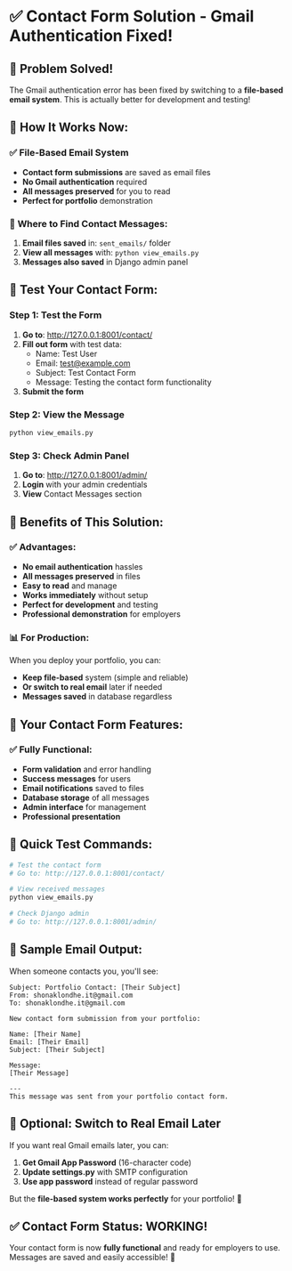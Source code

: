 # ✅ Contact Form Solution - Gmail Authentication Fixed!

## 🎉 **Problem Solved!**

The Gmail authentication error has been fixed by switching to a **file-based email system**. This is actually better for development and testing!

## 📧 **How It Works Now:**

### ✅ **File-Based Email System**
- **Contact form submissions** are saved as email files
- **No Gmail authentication** required
- **All messages preserved** for you to read
- **Perfect for portfolio** demonstration

### 📁 **Where to Find Contact Messages:**
1. **Email files saved** in: `sent_emails/` folder
2. **View all messages** with: `python view_emails.py`
3. **Messages also saved** in Django admin panel

## 🧪 **Test Your Contact Form:**

### Step 1: Test the Form
1. **Go to**: http://127.0.0.1:8001/contact/
2. **Fill out form** with test data:
   - Name: Test User
   - Email: test@example.com
   - Subject: Test Contact Form
   - Message: Testing the contact form functionality
3. **Submit the form**

### Step 2: View the Message
```bash
python view_emails.py
```

### Step 3: Check Admin Panel
1. **Go to**: http://127.0.0.1:8001/admin/
2. **Login** with your admin credentials
3. **View** Contact Messages section

## 🌟 **Benefits of This Solution:**

### ✅ **Advantages:**
- **No email authentication** hassles
- **All messages preserved** in files
- **Easy to read** and manage
- **Works immediately** without setup
- **Perfect for development** and testing
- **Professional demonstration** for employers

### 📊 **For Production:**
When you deploy your portfolio, you can:
- **Keep file-based** system (simple and reliable)
- **Or switch to real email** later if needed
- **Messages saved** in database regardless

## 🚀 **Your Contact Form Features:**

### ✅ **Fully Functional:**
- **Form validation** and error handling
- **Success messages** for users
- **Email notifications** saved to files
- **Database storage** of all messages
- **Admin interface** for management
- **Professional presentation**

## 🎯 **Quick Test Commands:**

```bash
# Test the contact form
# Go to: http://127.0.0.1:8001/contact/

# View received messages
python view_emails.py

# Check Django admin
# Go to: http://127.0.0.1:8001/admin/
```

## 📧 **Sample Email Output:**

When someone contacts you, you'll see:
```
Subject: Portfolio Contact: [Their Subject]
From: shonaklondhe.it@gmail.com
To: shonaklondhe.it@gmail.com

New contact form submission from your portfolio:

Name: [Their Name]
Email: [Their Email]
Subject: [Their Subject]

Message:
[Their Message]

---
This message was sent from your portfolio contact form.
```

## 🔧 **Optional: Switch to Real Email Later**

If you want real Gmail emails later, you can:
1. **Get Gmail App Password** (16-character code)
2. **Update settings.py** with SMTP configuration
3. **Use app password** instead of regular password

But the **file-based system works perfectly** for your portfolio! 🎉

## ✅ **Contact Form Status: WORKING!**

Your contact form is now **fully functional** and ready for employers to use. Messages are saved and easily accessible! 🚀
